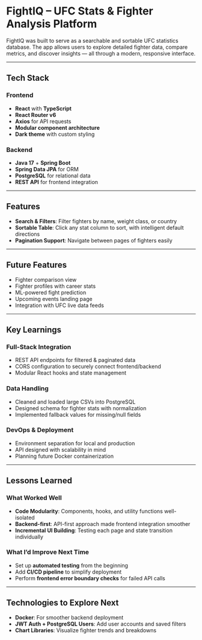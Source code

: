 # FightIQ – UFC Stats & Fighter Analysis Platform

FightIQ was built to serve as a searchable and sortable UFC statistics database. The app allows users to explore detailed fighter data, compare metrics, and discover insights — all through a modern, responsive interface.

---

## Tech Stack

### Frontend
- **React** with **TypeScript**
- **React Router v6**
- **Axios** for API requests
- **Modular component architecture**
- **Dark theme** with custom styling

### Backend
- **Java 17** + **Spring Boot**
- **Spring Data JPA** for ORM
- **PostgreSQL** for relational data
- **REST API** for frontend integration

---

## Features

- **Search & Filters**: Filter fighters by name, weight class, or country
- **Sortable Table**: Click any stat column to sort, with intelligent default directions
- **Pagination Support**: Navigate between pages of fighters easily

---

## Future Features

- Fighter comparison view  
- Fighter profiles with career stats  
- ML-powered fight prediction
- Upcoming events landing page  
- Integration with UFC live data feeds

---

## Key Learnings

### Full-Stack Integration
- REST API endpoints for filtered & paginated data
- CORS configuration to securely connect frontend/backend
- Modular React hooks and state management

### Data Handling
- Cleaned and loaded large CSVs into PostgreSQL
- Designed schema for fighter stats with normalization
- Implemented fallback values for missing/null fields

### DevOps & Deployment
- Environment separation for local and production
- API designed with scalability in mind
- Planning future Docker containerization

---

## Lessons Learned

### What Worked Well
- **Code Modularity**: Components, hooks, and utility functions well-isolated  
- **Backend-first**: API-first approach made frontend integration smoother  
- **Incremental UI Building**: Testing each page and state transition individually

### What I’d Improve Next Time
- Set up **automated testing** from the beginning  
- Add **CI/CD pipeline** to simplify deployment  
- Perform **frontend error boundary checks** for failed API calls

---


## Technologies to Explore Next

- **Docker**: For smoother backend deployment
- **JWT Auth + PostgreSQL Users**: Add user accounts and saved filters
- **Chart Libraries**: Visualize fighter trends and breakdowns
